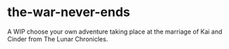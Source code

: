 # the-war-never-ends

A WIP choose your own adventure taking place at the marriage of Kai and Cinder from The Lunar Chronicles.